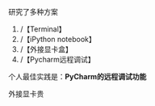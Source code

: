 研究了多种方案

1. /【Terminal】
2. /【iPython notebook】
3. /【外接显卡盒】
4. /【Pycharm远程调试】



个人最佳实践是：**PyCharm的远程调试功能**



外接显卡贵

